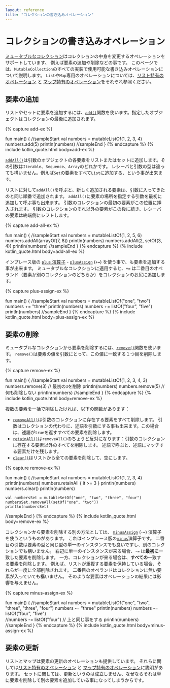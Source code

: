 ```yaml
---
layout: reference
title: "コレクションの書き込みオペレーション"
---
```

# コレクションの書き込みオペレーション

[ミュータブルなコレクション](collections-overview.md#コレクションの種類)はコレクションの中身を変更するオペレーションをサポートしています、
例えば要素の追加や削除などの事です。
このページでは、`MutableCollection`のすべての実装で使用可能な書き込みオペレーションについて説明します。
`List`や`Map`専用のオペレーションについては、[リスト特有のオペレーション](list-operations.md) と [マップ特有のオペレーション](map-operations.md)をそれぞれ参照ください。

## 要素の追加

リストやセットに要素を追加するには、[`add()`](https://kotlinlang.org/api/latest/jvm/stdlib/kotlin.collections/-mutable-list/add.html)関数を使います。指定したオブジェクトはコレクションの最後に追加されます。

{% capture add-ex %}

fun main() {
//sampleStart
    val numbers = mutableListOf(1, 2, 3, 4)
    numbers.add(5)
    println(numbers)
//sampleEnd
}
{% endcapture %}
{% include kotlin_quote.html body=add-ex %}

[`addAll()`](https://kotlinlang.org/api/latest/jvm/stdlib/kotlin.collections/add-all.html)は引数のオブジェクトの各要素をリストまたはセットに追加します。その引数は`Iterable`、`Sequence`、`Array`のどれかです。
レシーバと引数の型は違っても構いません。例えば`Set`の要素をすべて`List`に追加する、という事が出来ます。

リストに対して`addAll()`を呼ぶと、新しく追加される要素は、引数に入ってきたのと同じ順番で追加されます。
`addAll()`に要素の場所を指定する引数を最初に追加して呼ぶ事も出来ます。
引数のコレクションの最初の要素がこの位置に挿入されます。
引数のコレクションのそれ以外の要素がこの後に続き、レシーバの要素は終端側にシフトします。

{% capture add-all-ex %}

fun main() {
//sampleStart
    val numbers = mutableListOf(1, 2, 5, 6)
    numbers.addAll(arrayOf(7, 8))
    println(numbers)
    numbers.addAll(2, setOf(3, 4))
    println(numbers)
//sampleEnd
}
{% endcapture %}
{% include kotlin_quote.html body=add-all-ex %}

インプレース版の [`plus` 演算子](collection-plus-minus.md) - [`plusAssign`](https://kotlinlang.org/api/latest/jvm/stdlib/kotlin.collections/plus-assign.html) (`+=`)
を使う事で、も要素を追加する事が出来ます。
 ミュータブルなコレクションに適用すると、`+=` は二番目のオペランド（要素か別のコレクションのどちらか）をコレクションのお尻に追加します。


{% capture plus-assign-ex %}

fun main() {
//sampleStart
    val numbers = mutableListOf("one", "two")
    numbers += "three"
    println(numbers)
    numbers += listOf("four", "five")    
    println(numbers)
//sampleEnd
}
{% endcapture %}
{% include kotlin_quote.html body=plus-assign-ex %}

## 要素の削除

ミュータブルなコレクションから要素を削除するには、[`remove()`](https://kotlinlang.org/api/latest/jvm/stdlib/kotlin.collections/remove.html)関数を使います。
`remove()`は要素の値を引数にとって、この値に一致する１つ目を削除します。

{% capture remove-ex %}

fun main() {
//sampleStart
    val numbers = mutableListOf(1, 2, 3, 4, 3)
    numbers.remove(3)                    // 最初の`3`を削除
    println(numbers)
    numbers.remove(5)                    // 何も削除しない
    println(numbers)
//sampleEnd
}
{% endcapture %}
{% include kotlin_quote.html body=remove-ex %}

複数の要素を一括で削除したければ、以下の関数があります：

* [`removeAll()`](https://kotlinlang.org/api/latest/jvm/stdlib/kotlin.collections/remove-all.html)は引数のコレクションに存在する要素をすべて削除します。
   引数はコレクションの代わりに、述語を引数にする事も出来ます。この場合は、述語が`true`を返すすべての要素を削除します。
* [`retainAll()`](https://kotlinlang.org/api/latest/jvm/stdlib/kotlin.collections/retain-all.html)は`removeAll()`のちょうど反対になります：引数のコレクションに存在する要素以外のすべてを削除します。
   述語で呼ぶと、述語にマッチする要素だけを残します。
* [`clear()`](https://kotlinlang.org/api/latest/jvm/stdlib/kotlin.collections/-mutable-list/clear.html)はリストから全ての要素を削除して、空にします。

{% capture remove-ex %}

fun main() {
//sampleStart
    val numbers = mutableListOf(1, 2, 3, 4)
    println(numbers)
    numbers.retainAll { it >= 3 }
    println(numbers)
    numbers.clear()
    println(numbers)

    val numbersSet = mutableSetOf("one", "two", "three", "four")
    numbersSet.removeAll(setOf("one", "two"))
    println(numbersSet)
//sampleEnd
}
{% endcapture %}
{% include kotlin_quote.html body=remove-ex %}

コレクションから要素を削除する別の方法としては、
[`minusAssign`](https://kotlinlang.org/api/latest/jvm/stdlib/kotlin.collections/minus-assign.html) (`-=`) 演算子を使うというものがあります。
これはインプレース版の[`minus`](collection-plus-minus.md)演算子です。 
二番目の引数は要素の型と同じ型の単一のインスタンスでも良いですし、別のコレクションでも構いません。
右辺に単一のインスタンスが来る場合、`-=` は**最初に**一致した要素を削除します。
一方、コレクションが来る場合は、**すべての**一致する要素を削除します。
例えば、リストが重複する要素を保持している場合、それらが一度に全部削除されます。
二番目のオペランドはコレクションに無い要素が入っていても構いません。
そのような要素はオペレーションの結果には影響を与えません。

{% capture minus-assign-ex %}

fun main() {
//sampleStart
    val numbers = mutableListOf("one", "two", "three", "three", "four")
    numbers -= "three"
    println(numbers)
    numbers -= listOf("four", "five")    
    //numbers -= listOf("four")    // 上と同じ事をする
    println(numbers)    
//sampleEnd
}
{% endcapture %}
{% include kotlin_quote.html body=minus-assign-ex %}

## 要素の更新

リストとマップは要素の更新のオペレーションも提供しています。
それらに関しては[リスト特有のオペレーション](list-operations.md) と [マップ特有のオペレーション](map-operations.md)に説明があります。
セットに関しては、更新というのは成立しません、なぜならそれは単に要素を削除して別の要素を追加している事になってしまうからです。
